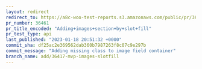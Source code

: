 ```yaml
---
layout: redirect
redirect_to: https://a8c-woo-test-reports.s3.amazonaws.com/public/pr/36461/api/index.html
pr_number: 36461
pr_title_encoded: "Adding+images+section+by+slot+fill"
pr_test_type: api
last_published: "2023-01-18 20:51:32 +0000"
commit_sha: df25ac2e369562dab360b7987263f8c07c9e297b
commit_message: "Adding missing class to image field container"
branch_name: add/36417-mvp-images-slotfill
---
```

